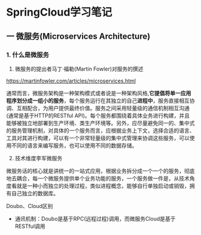 # SpringCloud学习笔记

## 一 微服务(Microservices Architecture)

### 1. 什么是微服务

1. 微服务的提出者马丁·福勒(Martin Fowler)对服务的撰述

https://martinfowler.com/articles/microservices.html

通常而言，微服务架构是一种架构模式或者说是一种架构风格,**它提倡将单一应用程序划分成一组小的服务**，每个服务运行在其独立的自己**进程中**，服务直接相互协调、互相配合，为用户提供最终价值。服务之间采用轻量级的通信机制相互沟通(通常是基于HTTP的RESTful API)。每个服务都围绕着具体业务进行构建，并且能够被独立地部署到生产环境、类生产环境等。另外，应尽量避免同一的、集中式的服务管理机制，对具体的一个服务而言，应根据业务上下文，选择合适的语言、工具对其进行构建，可以有一个非常轻量级的集中式管理来协调这些服务，可以使用不同的语言来编写服务，也可以使用不同的数据存储。

2. 技术维度李军微服务

微服务话的核心就是讲统一的一站式应用，根据业务拆分成一个一个的服务，彻底地去耦合，每一个微服务提供单个业务功能的服务，一个服务做一件是，从技术角度看就是一种小而独立的处理过程，类似进程概念，能够自行单独启动或销毁，拥有自己独立的数据库。



Doubo、Cloud区别

- 通讯机制：Doubo是基于RPC(远程过程)调用，而微服务Cloud是基于RESTful调用